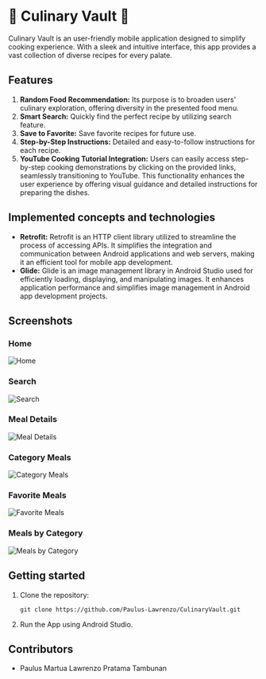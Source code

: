 # 🍱 Culinary Vault 🍱


Culinary Vault is an user-friendly mobile application designed to simplify cooking experience. With a sleek and intuitive interface, this app provides a vast collection of diverse recipes for every palate.


## Features

1. **Random Food Recommendation:** Its purpose is to broaden users' culinary exploration, offering diversity in the presented food menu.
2. **Smart Search:** Quickly find the perfect recipe by utilizing search feature.
3. **Save to Favorite:** Save favorite recipes for future use.
4. **Step-by-Step Instructions:** Detailed and easy-to-follow instructions for each recipe.
5. **YouTube Cooking Tutorial Integration:** Users can easily access step-by-step cooking demonstrations by clicking on the provided links, seamlessly transitioning to YouTube. This functionality enhances the user experience by offering visual guidance and detailed instructions for preparing the dishes.

## Implemented concepts and technologies

- **Retrofit:** Retrofit is an HTTP client library utilized to streamline the process of accessing APIs. It simplifies the integration and communication between Android applications and web servers, making it an efficient tool for mobile app development.
- **Glide:** Glide is an image management library in Android Studio used for efficiently loading, displaying, and manipulating images. It enhances application performance and simplifies image management in Android app development projects.

## Screenshots

### Home
![Home](https://github.com/Paulus-Lawrenzo/CulinaryVault/blob/master/screenshots/Home.png?raw=true)

### Search
![Search](https://github.com/Paulus-Lawrenzo/CulinaryVault/blob/master/screenshots/Search.png?raw=true)

### Meal Details
![Meal Details](https://github.com/Paulus-Lawrenzo/CulinaryVault/blob/master/screenshots/Meal%20Details.png?raw=true)

### Category Meals
![Category Meals](https://github.com/Paulus-Lawrenzo/CulinaryVault/blob/master/screenshots/Category%20Meals.png?raw=true)

### Favorite Meals
![Favorite Meals](https://github.com/Paulus-Lawrenzo/CulinaryVault/blob/master/screenshots/Favorite%20Meals.png?raw=true)

### Meals by Category
![Meals by Category](https://github.com/Paulus-Lawrenzo/CulinaryVault/blob/master/screenshots/Meals%20by%20Category.png?raw=true)

## Getting started

1. Clone the repository:
   ```
   git clone https://github.com/Paulus-Lawrenzo/CulinaryVault.git
   ```

2. Run the App using Android Studio.

## Contributors

- Paulus Martua Lawrenzo Pratama Tambunan